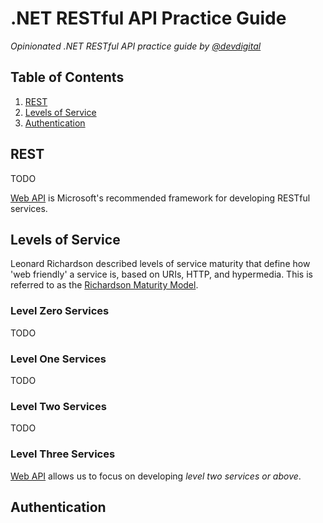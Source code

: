 # .NET RESTful API Practice Guide

*Opinionated .NET RESTful API practice guide by [@devdigital](//twitter.com/devdigital)*

## Table of Contents

   1. [REST](#rest)
   2. [Levels of Service](#levels-of-service)
   3. [Authentication](#authentication)
   
## REST

TODO

[Web API](http://www.asp.net/web-api) is Microsoft's recommended framework for developing RESTful services.

## Levels of Service

Leonard Richardson described levels of service maturity that define how 'web friendly' a service is, based on URIs, HTTP, and hypermedia. This is referred to as the [Richardson Maturity Model](http://www.crummy.com/writing/speaking/2008-QCon/act3.html).

### Level Zero Services

TODO

### Level One Services

TODO

### Level Two Services

TODO

### Level Three Services

[Web API](http://www.asp.net/web-api) allows us to focus on developing *level two services or above*.

## Authentication

